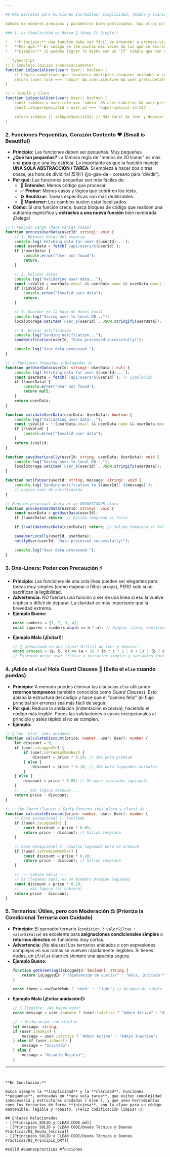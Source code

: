 ```yaml
---

## Más Secretos para Funciones Increíbles: Simplicidad, Tamaño y Claridad ✨

Además de nombres precisos y parámetros bien gestionados, hay otras prácticas que elevan la calidad de tus funciones a nivel profesional. ¡Veamos cómo hacerlas brillar!

### 1. La Simplicidad es Reina 👑 (Keep It Simple!)

*   **Principio:** Una función debe ser fácil de entender a primera vista. Evita complejidades innecesarias, trucos "inteligentes" pero oscuros, o lógica enrevesada.
*   **Por qué:** El código se lee muchas más veces de las que se escribe. La simplicidad reduce la carga cognitiva, facilita la depuración y el mantenimiento.
*   **Ejemplo:** Si puedes lograr lo mismo con un `if` simple que con una expresión regular súper compleja que nadie entiende, ¡opta por el `if`!

```typescript
// 🤔 Complejo (quizás innecesariamente)
function isSpecialUser(user: User): boolean {
    // Lógica complicada que involucra múltiples chequeos anidados o expresiones difíciles
    return (user.role === 'admin' && user.isActive && user.prefs.betaTester) || user.id === 'super-special-id-123';
}

// ✅ Simple y Claro
function isSpecialUser(user: User): boolean {
    const isAdmin = user.role === 'admin' && user.isActive && user.prefs.betaTester;
    const isSuperSpecialId = user.id === 'super-special-id-123';

    return isAdmin || isSuperSpecialId; // Más fácil de leer y depurar
}
```

### 2. Funciones Pequeñitas, Corazón Contento ❤️ (Small is Beautiful)

*   **Principio:** Las funciones deben ser pequeñas. Muy pequeñas.
*   **¿Qué tan pequeñas?** La famosa regla de "menos de 20 líneas" es más una **guía** que una ley estricta. Lo importante es que la función maneje **UNA SOLA ABSTRACCIÓN / TAREA**. Si empieza a hacer dos o tres cosas, ¡es hora de dividirla! 쪼개다 (jjo-gae-da - coreano para 'dividir').
*   **Por qué:** Las funciones pequeñas son más fáciles de:
    *   🧠 **Entender:** Menos código que procesar.
    *   ✅ **Probar:** Menos casos y lógica que cubrir en los tests.
    *   ♻️ **Reutilizar:** Tareas específicas son más reutilizables.
    *   🔧 **Mantener:** Los cambios suelen estar localizados.
*   **Cómo:** Si una función crece, busca bloques de código que realicen una subtarea específica y **extráelos a una nueva función** bien nombrada. ¡Delega!

```typescript
// 🤔 Función Larga (hace varias cosas)
function processUserData(userId: string): void {
    // 1. Obtener datos del usuario
    console.log(`Fetching data for user ${userId}...`);
    const userData = fetch(`/api/users/${userId}`);
    if (!userData) {
        console.error("User not found");
        return;
    }

    // 2. Validar datos
    console.log("Validating user data...");
    const isValid = userData.email && userData.name && userData.email.includes('@');
    if (!isValid) {
        console.error("Invalid user data");
        return;
    }

    // 3. Guardar en la base de datos local
    console.log("Saving user to local DB...");
    localStorage.setItem(`user_${userId}`, JSON.stringify(userData));

    // 4. Enviar notificación
    console.log("Sending notification...");
    sendNotification(userId, "Data processed successfully!");

    console.log("User data processed.");
}

// ✅ Funciones Pequeñas y Delegadas 👍
function getUserData(userId: string): UserData | null {
    console.log(`Fetching data for user ${userId}...`);
    const userData = fetch(`/api/users/${userId}`); // Simulación
    if (!userData) {
        console.error("User not found");
        return null;
    }
    return userData;
}

function validateUserData(userData: UserData): boolean {
    console.log("Validating user data...");
    const isValid = !!(userData.email && userData.name && userData.email.includes('@')); // Usamos !! para asegurar boolean
    if (!isValid) {
        console.error("Invalid user data");
    }
    return isValid;
}

function saveUserLocally(userId: string, userData: UserData): void {
    console.log("Saving user to local DB...");
    localStorage.setItem(`user_${userId}`, JSON.stringify(userData));
}

function notifyUser(userId: string, message: string): void {
    console.log(`Sending notification to ${userId}: ${message}`);
    // Lógica real de notificación
}

// Función principal ahora es un ORQUESTADOR claro
function processUserData(userId: string): void {
    const userData = getUserData(userId);
    if (!userData) return; // Salida temprana si falla

    if (!validateUserData(userData)) return; // Salida temprana si falla

    saveUserLocally(userId, userData);
    notifyUser(userId, "Data processed successfully!");

    console.log("User data processed.");
}
```

### 3. One-Liners: Poder con Precaución ⚡️

*   **Principio:** Las funciones de una sola línea pueden ser elegantes para tareas muy simples (como mapear o filtrar arrays), PERO solo si no sacrifican la legibilidad.
*   **Advertencia:** NO fuerces una función a ser de una línea si eso la vuelve críptica o difícil de depurar. La claridad es más importante que la brevedad extrema.
*   **Ejemplo Bueno:**
    ```typescript
    const numbers = [1, 2, 3, 4];
    const squares = numbers.map(n => n * n); // Simple, claro, efectivo. ¡Genial! 👌
    ```
*   **Ejemplo Malo (¡Evitar!):**
    ```typescript
    // 🤯 ¡Demasiado en una línea! Difícil de leer y depurar.
    const process = (a, b, c) => (a > 10 ? (b ? c * 2 : c + 1) : (b ? c / 2 : c - 1)) + a;
    // Es mucho mejor usar if/else o ternarios simples y variables intermedias.
    ```

### 4. ¡Adiós al `else`! Hola Guard Clauses 👋 (Evita el `else` cuando puedas)

*   **Principio:** A menudo puedes eliminar las cláusulas `else` utilizando **retornos tempranos** (también conocidos como *Guard Clauses*). Esto aplana la estructura del código y hace que el "camino feliz" (el flujo principal sin errores) sea más fácil de seguir.
*   **Por qué:** Reduce la anidación (indentación excesiva), haciendo el código más legible. Pones las validaciones o casos excepcionales al principio y sales rápido si no se cumplen.
*   **Ejemplo:**

```typescript
// 🤔 Con `else` (más anidado)
function calculateDiscount(price: number, user: User): number {
    let discount = 0;
    if (user.isLoggedIn) {
        if (user.isPremiumMember) {
            discount = price * 0.20; // 20% para premium
        } else {
            discount = price * 0.10; // 10% para logueados normales
        }
    } else {
        discount = price * 0.05; // 5% para invitados (quizás?)
    }
    // ... más lógica después ...
    return price - discount;
}

// ✅ Con Guard Clauses / Early Returns (más plano y claro) 👍
function calculateDiscount(price: number, user: User): number {
    // Caso excepcional 1: invitado
    if (!user.isLoggedIn) {
        const discount = price * 0.05;
        return price - discount; // Salida temprana
    }

    // Caso excepcional 2: usuario logueado pero no premium
    if (!user.isPremiumMember) {
        const discount = price * 0.10;
        return price - discount; // Salida temprana
    }

    // --- Camino Feliz ---
    // Si llegamos aquí, es un miembro premium logueado
    const discount = price * 0.20;
    // ... más lógica (si hubiera) ...
    return price - discount;
}
```

### 5. Ternarios: Útiles, pero con Moderación ⚖️ (Prioriza la Condicional Ternaria con Cuidado)

*   **Principio:** El operador ternario (`condicion ? valorSiTrue : valorSiFalse`) es excelente para **asignaciones condicionales simples** o **retornos directos** en funciones muy cortas.
*   **Advertencia:** ¡No abuses! Los ternarios anidados o con expresiones complejas en sus ramas se vuelven rápidamente ilegibles. Si tienes dudas, un `if/else` claro es siempre una apuesta segura.
*   **Ejemplo Bueno:**
    ```typescript
    function getGreeting(isLoggedIn: boolean): string {
        return isLoggedIn ? "Bienvenido de vuelta!" : "Hola, invitado!"; // Perfecto para esto 👌
    }

    const theme = useDarkMode ? 'dark' : 'light'; // Asignación simple y clara
    ```
*   **Ejemplo Malo (¡Evitar anidación!):**
    ```typescript
    // 🤯 Ilegible. ¡No hagas esto!
    const message = user.isAdmin ? (user.isActive ? "Admin Activo" : "Admin Inactivo") : (user.isGuest ? "Invitado" : "Usuario Regular");

    // ✅ Mucho mejor con if/else
    let message: string;
    if (user.isAdmin) {
        message = user.isActive ? "Admin Activo" : "Admin Inactivo";
    } else if (user.isGuest) {
        message = "Invitado";
    } else {
        message = "Usuario Regular";
    }
    ```

---
```


**En Conclusión:**

Busca siempre la **simplicidad** y la **claridad**. Funciones **pequeñas**, enfocadas en **una sola tarea**, que eviten complejidad innecesaria y estructuras anidadas (`else`), y que usen herramientas como los ternarios de forma **juiciosa**, son la clave para un código mantenible, legible y robusto. ¡Feliz codificación limpia! 🎉🔧

## Enlaces Relacionados
- [[Principios_SOLID_y_CLEAN_CODE.md]]
- [[Principios SOLID y CLEAN CODE/Deuda Técnica y Buenas Prácticas/01_Deuda_tecnica]]
- [[Principios SOLID y CLEAN CODE/Deuda Técnica y Buenas Prácticas/03_Principio_DRY]]

#solid #buenaspracticas #funciones